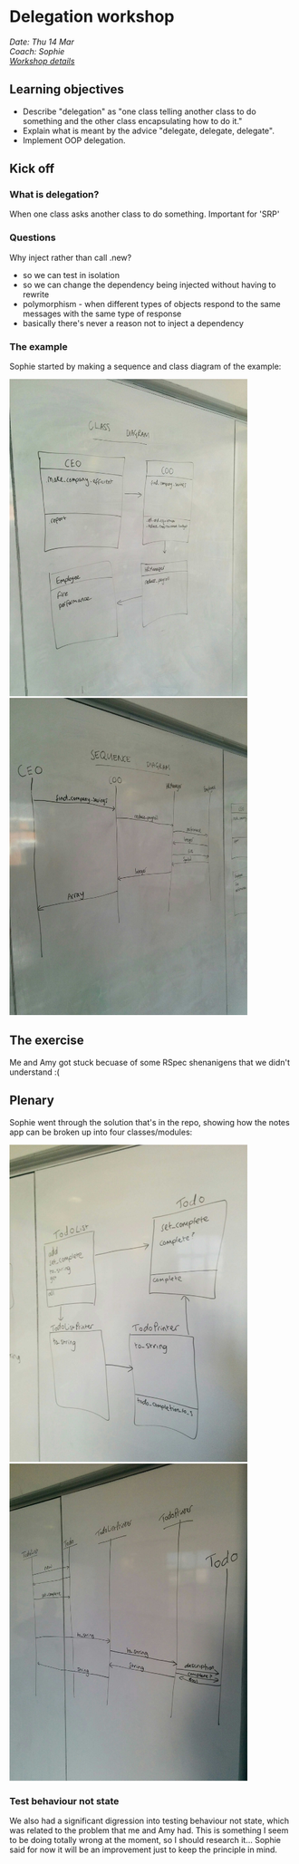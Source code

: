 # Delegation workshop
*Date: Thu 14 Mar*  
*Coach: Sophie*  
[*Workshop details*](https://github.com/Hives/skills-workshops/tree/master/week-2/oop_3)

## Learning objectives

- Describe "delegation" as "one class telling another class to do something and the other class encapsulating how to do it."
- Explain what is meant by the advice "delegate, delegate, delegate".
- Implement OOP delegation.


## Kick off

### What is delegation?

When one class asks another class to do something. Important for 'SRP'

### Questions

Why inject rather than call .new?  
- so we can test in isolation
- so we can change the dependency being injected without having to rewrite
- polymorphism - when different types of objects respond to the same messages with the same type of response 
- basically there's never a reason not to inject a dependency

### The example

Sophie started by making a sequence and class diagram of the example:

<img src='./img/kick-off-img-1.jpg' width=420><img src='./img/kick-off-img-2.jpg' width=420>

## The exercise

Me and Amy got stuck becuase of some RSpec shenanigens that we didn't understand :(

## Plenary

Sophie went through the solution that's in the repo, showing how the notes app can be broken up into four classes/modules:

<img src='./img/plenary-img-1.jpg' width=420><img src='./img/plenary-img-2.jpg' width=420>

### Test behaviour not state

We also had a significant digression into testing behaviour not state, which was related to the problem that me and Amy had. This is something I seem to be doing totally wrong at the moment, so I should research it... Sophie said for now it will be an improvement just to keep the principle in mind.